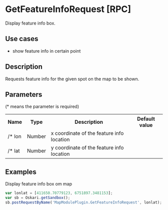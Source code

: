 # GetFeatureInfoRequest [RPC]

Display feature info box.

## Use cases

- show feature info in certain point

## Description

Requests feature info for the given spot on the map to be shown.

## Parameters

(* means the parameter is required)

<table class="table">
<tr>
  <th> Name</th><th> Type</th><th> Description</th><th> Default value</th>
</tr>
<tr>
  <td>/* lon </td><td> Number </td><td> x coordinate of the feature info location</td><td> </td>
</tr>
<tr>
  <td>/* lat </td><td> Number </td><td> y coordinate of the feature info location</td><td> </td>
</tr>
</table>

## Examples

Display feature info box om map
```javascript
var lonlat = [411650.70779123, 6751897.3481153];
var sb = Oskari.getSandbox();
sb.postRequestByName('MapModulePlugin.GetFeatureInfoRequest', lonlat);
```